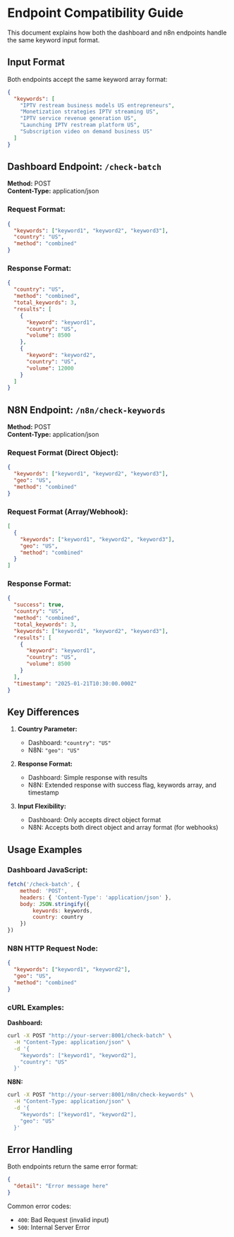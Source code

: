 # Endpoint Compatibility Guide

This document explains how both the dashboard and n8n endpoints handle the same keyword input format.

## Input Format

Both endpoints accept the same keyword array format:

```json
{
  "keywords": [
    "IPTV restream business models US entrepreneurs",
    "Monetization strategies IPTV streaming US",
    "IPTV service revenue generation US",
    "Launching IPTV restream platform US",
    "Subscription video on demand business US"
  ]
}
```

## Dashboard Endpoint: `/check-batch`

**Method:** POST  
**Content-Type:** application/json

### Request Format:
```json
{
  "keywords": ["keyword1", "keyword2", "keyword3"],
  "country": "US",
  "method": "combined"
}
```

### Response Format:
```json
{
  "country": "US",
  "method": "combined",
  "total_keywords": 3,
  "results": [
    {
      "keyword": "keyword1",
      "country": "US",
      "volume": 8500
    },
    {
      "keyword": "keyword2", 
      "country": "US",
      "volume": 12000
    }
  ]
}
```

## N8N Endpoint: `/n8n/check-keywords`

**Method:** POST  
**Content-Type:** application/json

### Request Format (Direct Object):
```json
{
  "keywords": ["keyword1", "keyword2", "keyword3"],
  "geo": "US",
  "method": "combined"
}
```

### Request Format (Array/Webhook):
```json
[
  {
    "keywords": ["keyword1", "keyword2", "keyword3"],
    "geo": "US", 
    "method": "combined"
  }
]
```

### Response Format:
```json
{
  "success": true,
  "country": "US",
  "method": "combined",
  "total_keywords": 3,
  "keywords": ["keyword1", "keyword2", "keyword3"],
  "results": [
    {
      "keyword": "keyword1",
      "country": "US",
      "volume": 8500
    }
  ],
  "timestamp": "2025-01-21T10:30:00.000Z"
}
```

## Key Differences

1. **Country Parameter:**
   - Dashboard: `"country": "US"`
   - N8N: `"geo": "US"`

2. **Response Format:**
   - Dashboard: Simple response with results
   - N8N: Extended response with success flag, keywords array, and timestamp

3. **Input Flexibility:**
   - Dashboard: Only accepts direct object format
   - N8N: Accepts both direct object and array format (for webhooks)

## Usage Examples

### Dashboard JavaScript:
```javascript
fetch('/check-batch', {
    method: 'POST',
    headers: { 'Content-Type': 'application/json' },
    body: JSON.stringify({ 
        keywords: keywords, 
        country: country 
    })
})
```

### N8N HTTP Request Node:
```json
{
  "keywords": ["keyword1", "keyword2"],
  "geo": "US",
  "method": "combined"
}
```

### cURL Examples:

**Dashboard:**
```bash
curl -X POST "http://your-server:8001/check-batch" \
  -H "Content-Type: application/json" \
  -d '{
    "keywords": ["keyword1", "keyword2"],
    "country": "US"
  }'
```

**N8N:**
```bash
curl -X POST "http://your-server:8001/n8n/check-keywords" \
  -H "Content-Type: application/json" \
  -d '{
    "keywords": ["keyword1", "keyword2"],
    "geo": "US"
  }'
```

## Error Handling

Both endpoints return the same error format:
```json
{
  "detail": "Error message here"
}
```

Common error codes:
- `400`: Bad Request (invalid input)
- `500`: Internal Server Error
